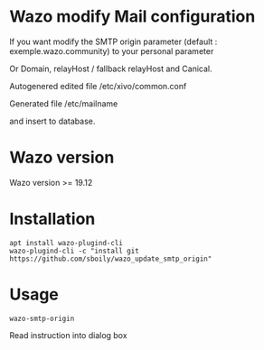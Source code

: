 # Wazo modify Mail configuration 

If you want modify the SMTP origin parameter (default : exemple.wazo.community) to your personal parameter

Or Domain, relayHost / fallback relayHost and Canical.

Autogenered edited file /etc/xivo/common.conf

Generated file /etc/mailname

and insert to database.

# Wazo version

Wazo version >= 19.12

# Installation 

    apt install wazo-plugind-cli
    wazo-plugind-cli -c "install git https://github.com/sboily/wazo_update_smtp_origin"

# Usage

    wazo-smtp-origin

Read instruction into dialog box
